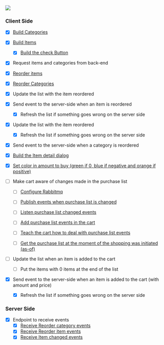 
<img src="https://user-images.githubusercontent.com/38296002/195742080-3a925102-0033-4505-a88d-d7b28cc19108.png"/>




### Client Side
- [x] [Build Categories](https://github.com/gumberss/FinanceControlinatorMobile/issues/122)
- [x] [Build Items](https://github.com/gumberss/FinanceControlinatorMobile/issues/123)
	- [x] [Build the check Button](https://github.com/gumberss/FinanceControlinatorMobile/issues/124)
- [x] Request items and categories from back-end
- [x] [Reorder items](https://github.com/gumberss/FinanceControlinatorMobile/issues/126)
- [x] [Reorder Categories](https://github.com/gumberss/FinanceControlinatorMobile/issues/125)


- [x] Update the list with the item reordered
- [x] Send event to the server-side when an item is reordered
	- [x] Refresh the list if something goes wrong on the server side

- [x] Update the list with the item reordered
	- [x] Refresh the list if something goes wrong on the server side
- [x] Send event to the server-side when a category is reordered

- [x] [Build the Item detail dialog](https://github.com/gumberss/FinanceControlinatorMobile/issues/127)
- [x] [Set color in amount to buy (green if 0, blue if negative and orange if positive)](https://github.com/gumberss/FinanceControlinatorMobile/issues/130)

- [ ] Make cart aware of changes made in the purchase list
	- [ ] [Configure Rabbitmq](https://github.com/gumberss/PurchaseListinator/issues/61)
	- [ ] [Publish events when purchase list is changed](https://github.com/gumberss/PurchaseListinator/issues/62)
	- [ ] [Listen purchase list changed events](https://github.com/gumberss/PurchaseListinator/issues/63)
	- [ ] [Add purchase list events in the cart](https://github.com/gumberss/PurchaseListinator/issues/65)
	- [ ] [Teach the cart how to deal with purchase list events](https://github.com/gumberss/PurchaseListinator/issues/64)
	- [ ] [Get the purchase list at the moment of the shopping was initiated (as-of)](https://github.com/gumberss/PurchaseListinator/issues/66)


- [ ] Update the list when an item is added to the cart
	- [ ] Put the items with 0 items at the end of the list
- [x] Send event to the server-side when an item is added to the cart (with amount and price)
	- [x] Refresh the list if something goes wrong on the server side


### Server Side

- [x] Endpoint to receive events
	- [x] [Receive Reorder category events](https://github.com/gumberss/PurchaseListinator/issues/52)
	- [x] [Receive Reorder item events](https://github.com/gumberss/PurchaseListinator/issues/53)
	- [x] [Receive Item changed events](https://github.com/gumberss/PurchaseListinator/issues/54)